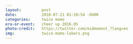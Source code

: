 ```yaml
---
layout:         post
date:           2018-07-21 01:10:54 -0400
categories:     twice momo
era-or-event:   cheer up 2016.05
photo-credit:   https://twitter.com/midmoment_?lang=en
img:            twice-momo-lakers.png
---
```

